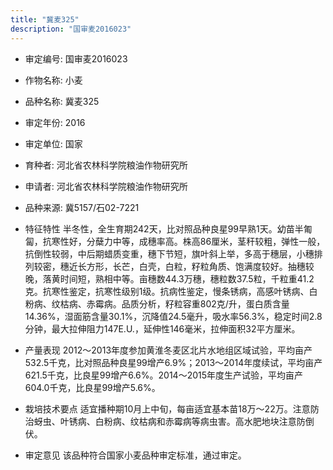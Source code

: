 ```yaml
---
title: "冀麦325"
description: "国审麦2016023"
---
```

* 审定编号:  国审麦2016023

*  作物名称:  小麦

*  品种名称:  冀麦325

*  审定年份:  2016

*  审定单位:  国家

* 育种者:  河北省农林科学院粮油作物研究所

*  申请者:  河北省农林科学院粮油作物研究所

*  品种来源:  冀5157/石02-7221

*  特征特性
半冬性，全生育期242天，比对照品种良星99早熟1天。幼苗半匍匐，抗寒性好，分蘖力中等，成穗率高。株高86厘米，茎秆较粗，弹性一般，抗倒性较弱，中后期蜡质变重，穗下节短，旗叶斜上举，多高于穗层，小穗排列较密，穗近长方形，长芒，白壳，白粒，籽粒角质、饱满度较好。抽穗较晚，落黄时间短，熟相中等。亩穗数44.3万穗，穗粒数37.5粒，千粒重41.2克。抗寒性鉴定，抗寒性级别1级。抗病性鉴定，慢条锈病，高感叶锈病、白粉病、纹枯病、赤霉病。品质分析，籽粒容重802克/升，蛋白质含量14.36%，湿面筋含量30.1%，沉降值24.5毫升，吸水率56.3%，稳定时间2.8分钟，最大拉伸阻力147E.U.，延伸性146毫米，拉伸面积32平方厘米。

*  产量表现
2012～2013年度参加黄淮冬麦区北片水地组区域试验，平均亩产532.5千克，比对照品种良星99增产6.9%；2013～2014年度续试，平均亩产621.5千克，比良星99增产6.6%。2014～2015年度生产试验，平均亩产604.0千克，比良星99增产5.6%。

*  栽培技术要点
适宜播种期10月上中旬，每亩适宜基本苗18万～22万。注意防治蚜虫、叶锈病、白粉病、纹枯病和赤霉病等病虫害。高水肥地块注意防倒伏。

*  审定意见
该品种符合国家小麦品种审定标准，通过审定。
